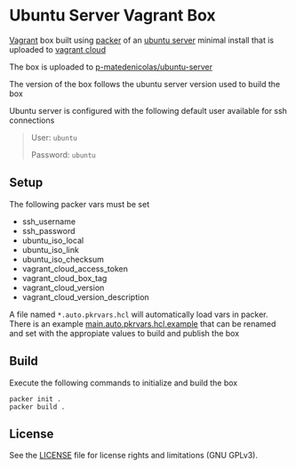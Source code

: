 # Ubuntu Server Vagrant Box

[Vagrant](https://www.vagrantup.com/) box built using [packer](https://www.packer.io/) of an [ubuntu server](https://ubuntu.com/download/server) minimal install that is uploaded to [vagrant cloud](https://app.vagrantup.com/)

The box is uploaded to [p-matedenicolas/ubuntu-server](https://app.vagrantup.com/p-matedenicolas/boxes/ubuntu-server)

The version of the box follows the ubuntu server version used to build the box

Ubuntu server is configured with the following default user available for ssh connections

> User: `ubuntu`
>
> Password: `ubuntu`

## Setup

The following packer vars must be set

- ssh_username
- ssh_password
- ubuntu_iso_local
- ubuntu_iso_link
- ubuntu_iso_checksum
- vagrant_cloud_access_token
- vagrant_cloud_box_tag
- vagrant_cloud_version
- vagrant_cloud_version_description

A file named `*.auto.pkrvars.hcl` will automatically load vars in packer. There is an example [main.auto.pkrvars.hcl.example](main.auto.pkrvars.hcl.example) that can be renamed and set with the appropiate values to build and publish the box

## Build

Execute the following commands to initialize and build the box

```
packer init .
packer build .
```

## License

See the [LICENSE](LICENSE.txt) file for license rights and limitations (GNU GPLv3).
